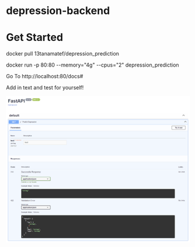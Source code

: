 # depression-backend

# Get Started

docker pull 13tanamatef/depression_prediction

docker run -p  80:80 --memory="4g" --cpus="2" depression_prediction 

Go To http://localhost:80/docs#

Add in text and test for yourself!

![Swagger APi](swagger.png)
